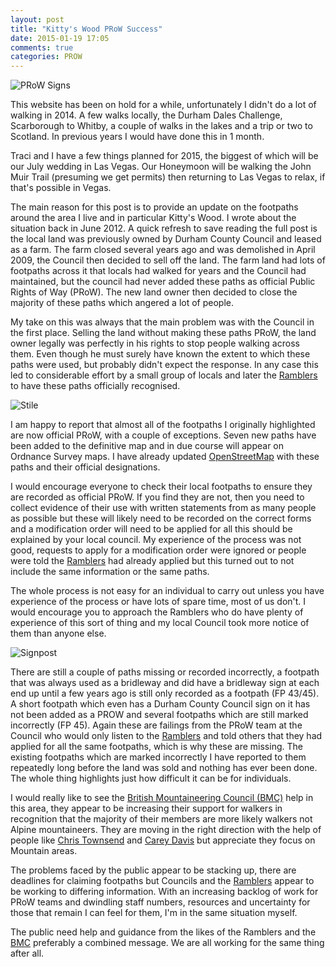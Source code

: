 ```yaml
---
layout: post
title: "Kitty's Wood PRoW Success"
date: 2015-01-19 17:05
comments: true
categories: PROW
---
```


![PRoW Signs](https://dl.dropboxusercontent.com/u/2657852/website/images/PROW/FootpathMap.jpg)

This website has been on hold for a while, unfortunately I didn't do a lot of walking in 2014. A few walks locally, the Durham Dales Challenge, Scarborough to Whitby, a couple of walks in the lakes and a trip or two to Scotland. In previous years I would have done this in 1 month.

Traci and I have a few things planned for 2015, the biggest of which will be our July wedding in Las Vegas. Our Honeymoon will be walking the John Muir Trail (presuming we get permits) then returning to Las Vegas to relax, if that's possible in Vegas.

The main reason for this post is to provide an update on the footpaths around the area I live and in particular Kitty's Wood. I wrote about the situation back in June 2012. A quick refresh to save reading the full post is the local land was previously owned by Durham County Council and leased as a farm. The farm closed several years ago and was demolished in April 2009, the Council then decided to sell off the land. The farm land had lots of footpaths across it that locals had walked for years and the Council had maintained, but the council had never added these paths as official Public Rights of Way (PRoW). The new land owner then decided to close the majority of these paths which angered a lot of people.

My take on this was always that the main problem was with the Council in the first place. Selling the land without making these paths PRoW, the land owner legally was perfectly in his rights to stop people walking across them. Even though he must surely have known the extent to which these paths were used, but probably didn't expect the response. In any case this led to considerable effort by a small group of locals and later the [Ramblers][2] to have these paths officially recognised.

![Stile](https://dl.dropboxusercontent.com/u/2657852/website/images/PROW/Sign_stile_wire.jpg)

I am happy to report that almost all of the footpaths I originally highlighted are now official PRoW, with a couple of exceptions. Seven new paths have been added to the definitive map and in due course will appear on Ordnance Survey maps. I have already updated [OpenStreetMap][1] with these paths and their official designations.

I would encourage everyone to check their local footpaths to ensure they are recorded as official PRoW. If you find they are not, then you need to collect evidence of their use with written statements from as many people as possible but these will likely need to be recorded on the correct forms and a modification order will need to be applied for all this should be explained by your local council. My experience of the process was not good, requests to apply for a modification order were ignored or people were told the [Ramblers][2] had already applied but this turned out to not include the same information or the same paths.

The whole process is not easy for an individual to carry out unless you have experience of the process or have lots of spare time, most of us don't. I would encourage you to approach the Ramblers who do have plenty of experience of this sort of thing and my local Council took more notice of them than anyone else.

![Signpost](https://dl.dropboxusercontent.com/u/2657852/website/images/PROW/Signpost.jpg)

There are still a couple of paths missing or recorded incorrectly, a footpath that was always used as a bridleway and did have a bridleway sign at each end up until a few years ago is still only recorded as a footpath (FP 43/45). A short footpath which even has a Durham County Council sign on it has not been added as a PROW and several footpaths which are still marked incorrectly (FP 45). Again these are failings from the PRoW team at the Council who would only listen to the [Ramblers][2] and told others that they had applied for all the same footpaths, which is why these are missing. The existing footpaths which are marked incorrectly I have reported to them repeatedly long before the land was sold and nothing has ever been done. The whole thing highlights just how difficult it can be for individuals.

I would really like to see the [British Mountaineering Council (BMC)][3] help in this area, they appear to be increasing their support for walkers in recognition that the majority of their members are more likely walkers not Alpine mountaineers. They are moving in the right direction with the help of people like [Chris Townsend][4] and [Carey Davis][5] but appreciate they focus on Mountain areas.

The problems faced by the public appear to be stacking up, there are deadlines for claiming footpaths but Councils and the [Ramblers][2] appear to be working to differing information. With an increasing backlog of work for PRoW teams and dwindling staff numbers, resources and uncertainty for those that remain I can feel for them, I'm in the same situation myself.

The public need help and guidance from the likes of the Ramblers and the [BMC][3] preferably a combined message. We are all working for the same thing after all.

[1]: http://www.openstreetmap.org/#map=16/54.7235/-1.7650&layers=C
[2]: http://www.ramblers.org.uk/
[3]: http://www.thebmc.co.uk/
[4]: https://www.thebmc.co.uk/chris-townsend-becomes-the-bmcs-first-hill-walking-ambassador
[5]: https://www.thebmc.co.uk/BMC-appoints-first-ever-hill-walking-officer
[6]: http://www.durham.gov.uk/
